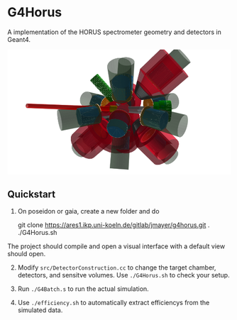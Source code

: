 # G4Horus

A implementation of the HORUS spectrometer geometry and detectors in Geant4.

![G4Horus Default Geometry](doc/g4horus.png)

## Quickstart
1) On poseidon or gaia, create a new folder and do

	git clone https://ares1.ikp.uni-koeln.de/gitlab/jmayer/g4horus.git .
	./G4Horus.sh

The project should compile and open a visual interface with a default view should open.

2) Modify `src/DetectorConstruction.cc` to change the target chamber, detectors, and sensitve volumes. Use `./G4Horus.sh` to check your setup.

3) Run `./G4Batch.s` to run the actual simulation.

4) Use `./efficiency.sh` to automatically extract efficiencys from the simulated data.

